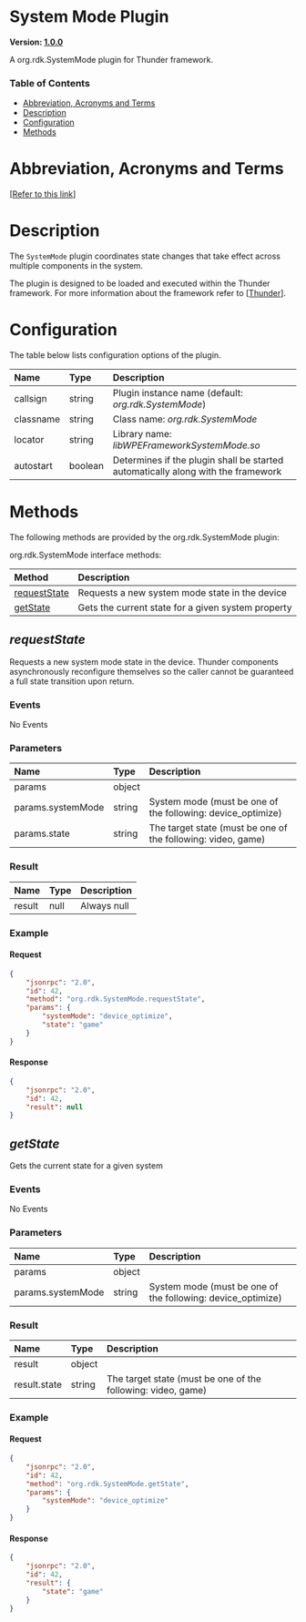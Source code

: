 <!-- Generated automatically, DO NOT EDIT! -->
<a name="System_Mode_Plugin"></a>
# System Mode Plugin

**Version: [1.0.0](https://github.com/rdkcentral/rdkservices/blob/main/SystemMode/CHANGELOG.md)**

A org.rdk.SystemMode plugin for Thunder framework.

### Table of Contents

- [Abbreviation, Acronyms and Terms](#Abbreviation,_Acronyms_and_Terms)
- [Description](#Description)
- [Configuration](#Configuration)
- [Methods](#Methods)

<a name="Abbreviation,_Acronyms_and_Terms"></a>
# Abbreviation, Acronyms and Terms

[[Refer to this link](userguide/aat.md)]

<a name="Description"></a>
# Description

The `SystemMode` plugin coordinates state changes that take effect across multiple components in the system.

The plugin is designed to be loaded and executed within the Thunder framework. For more information about the framework refer to [[Thunder](#Thunder)].

<a name="Configuration"></a>
# Configuration

The table below lists configuration options of the plugin.

| Name | Type | Description |
| :-------- | :-------- | :-------- |
| callsign | string | Plugin instance name (default: *org.rdk.SystemMode*) |
| classname | string | Class name: *org.rdk.SystemMode* |
| locator | string | Library name: *libWPEFrameworkSystemMode.so* |
| autostart | boolean | Determines if the plugin shall be started automatically along with the framework |

<a name="Methods"></a>
# Methods

The following methods are provided by the org.rdk.SystemMode plugin:

org.rdk.SystemMode interface methods:

| Method | Description |
| :-------- | :-------- |
| [requestState](#requestState) | Requests a new system mode state in the device |
| [getState](#getState) | Gets the current state for a given system property |


<a name="requestState"></a>
## *requestState*

Requests a new system mode state in the device.  Thunder components asynchronously reconfigure themselves so the caller cannot be guaranteed a full state transition upon return.

### Events

No Events

### Parameters

| Name | Type | Description |
| :-------- | :-------- | :-------- |
| params | object |  |
| params.systemMode | string | System mode (must be one of the following: device_optimize) |
| params.state | string | The target state (must be one of the following: video, game) |

### Result

| Name | Type | Description |
| :-------- | :-------- | :-------- |
| result | null | Always null |

### Example

#### Request

```json
{
    "jsonrpc": "2.0",
    "id": 42,
    "method": "org.rdk.SystemMode.requestState",
    "params": {
        "systemMode": "device_optimize",
        "state": "game"
    }
}
```

#### Response

```json
{
    "jsonrpc": "2.0",
    "id": 42,
    "result": null
}
```

<a name="getState"></a>
## *getState*

Gets the current state for a given system 

### Events

No Events

### Parameters

| Name | Type | Description |
| :-------- | :-------- | :-------- |
| params | object |  |
| params.systemMode | string | System mode (must be one of the following: device_optimize) |

### Result

| Name | Type | Description |
| :-------- | :-------- | :-------- |
| result | object |  |
| result.state | string | The target state (must be one of the following: video, game) |

### Example

#### Request

```json
{
    "jsonrpc": "2.0",
    "id": 42,
    "method": "org.rdk.SystemMode.getState",
    "params": {
        "systemMode": "device_optimize"
    }
}
```

#### Response

```json
{
    "jsonrpc": "2.0",
    "id": 42,
    "result": {
        "state": "game"
    }
}
```

